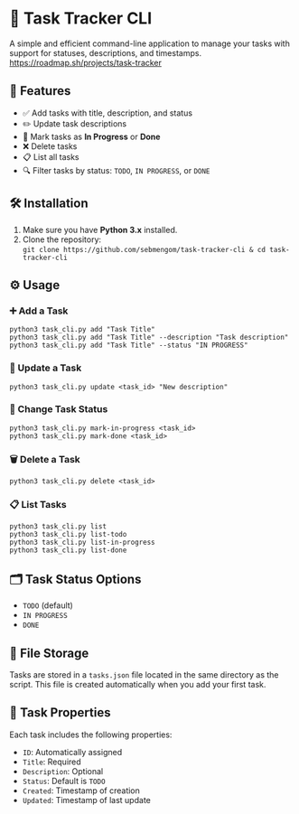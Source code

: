 # 📝 Task Tracker CLI  
A simple and efficient command-line application to manage your tasks with support for statuses, descriptions, and timestamps.  
https://roadmap.sh/projects/task-tracker

## 🚀 Features  
- ✅ Add tasks with title, description, and status  
- ✏️ Update task descriptions  
- 🔄 Mark tasks as **In Progress** or **Done**  
- ❌ Delete tasks  
- 📋 List all tasks  
- 🔍 Filter tasks by status: `TODO`, `IN PROGRESS`, or `DONE`  

## 🛠 Installation  
1. Make sure you have **Python 3.x** installed.  
2. Clone the repository:  
   `git clone https://github.com/sebmengom/task-tracker-cli & cd task-tracker-cli`  

## ⚙️ Usage  
### ➕ Add a Task  
`python3 task_cli.py add "Task Title"`  
`python3 task_cli.py add "Task Title" --description "Task description"`  
`python3 task_cli.py add "Task Title" --status "IN PROGRESS"`  

### 📝 Update a Task  
`python3 task_cli.py update <task_id> "New description"`  

### 🔄 Change Task Status  
`python3 task_cli.py mark-in-progress <task_id>`  
`python3 task_cli.py mark-done <task_id>`  

### 🗑 Delete a Task  
`python3 task_cli.py delete <task_id>`  

### 📋 List Tasks  
`python3 task_cli.py list`  
`python3 task_cli.py list-todo`  
`python3 task_cli.py list-in-progress`  
`python3 task_cli.py list-done`  

## 🗂 Task Status Options  
- `TODO` (default)  
- `IN PROGRESS`  
- `DONE`  

## 💾 File Storage  
Tasks are stored in a `tasks.json` file located in the same directory as the script. This file is created automatically when you add your first task.  

## 📄 Task Properties  
Each task includes the following properties:  
- `ID`: Automatically assigned  
- `Title`: Required  
- `Description`: Optional  
- `Status`: Default is `TODO`  
- `Created`: Timestamp of creation  
- `Updated`: Timestamp of last update
